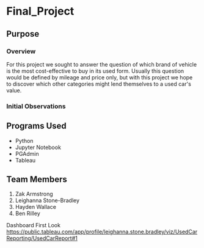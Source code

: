 # Final_Project

## Purpose

### Overview

For this project we sought to answer the question of which brand of vehicle is the most cost-effective to buy in its used form. Usually this question would be defined by mileage and price only, but with this project we hope to discover which other categories might lend themselves to a used car's value.

### Initial Observations




## Programs Used

- Python
- Jupyter Notebook
- PGAdmin
- Tableau

## Team Members

1. Zak Armstrong
2. Leighanna Stone-Bradley
3. Hayden Wallace
4. Ben Rilley

Dashboard First Look
https://public.tableau.com/app/profile/leighanna.stone.bradley/viz/UsedCarReporting/UsedCarReport#1
